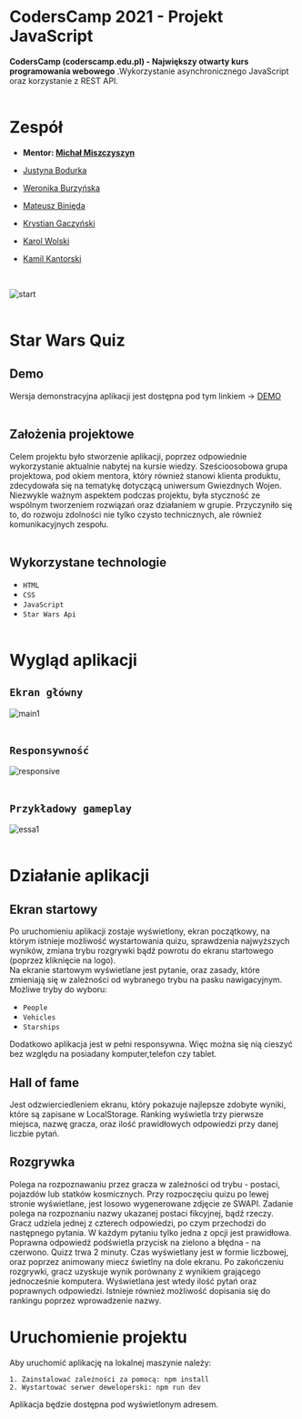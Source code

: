 # CodersCamp 2021 - Projekt JavaScript

**CodersCamp (coderscamp.edu.pl) - Największy otwarty kurs programowania webowego**
.Wykorzystanie asynchronicznego JavaScript oraz korzystanie z REST API. <br/> <br/>

# Zespół

- **Mentor: [Michał Miszczyszyn](https://github.com/mmiszy)**
<!-- Dodaj linki -->
- [Justyna Bodurka](https://github.com/justyna-bodurka)
- [Weronika Burzyńska](https://github.com/Weroniika)
- [Mateusz Binięda](https://github.com/Arssin)
- [Krystian Gaczyński](https://github.com/krygacz)
- [Karol Wolski](https://github.com/karol-wolski)
- [Kamil Kantorski](https://github.com/KamiKant)

  <br/>

![start](https://user-images.githubusercontent.com/93389452/148145126-4cb6ed74-f8e3-4611-b707-f0cee17e5c1e.jpg)
<br/> <br/>

# Star Wars Quiz

## Demo

<!-- dodać link -->

Wersja demonstracyjna aplikacji jest dostępna pod tym linkiem -> [DEMO](https://sturdy-journey-761820ff.pages.github.io/) <br/> <br/>

## Założenia projektowe

Celem projektu było stworzenie aplikacji, poprzez odpowiednie wykorzystanie aktualnie nabytej na kursie wiedzy. Sześcioosobowa grupa projektowa, pod okiem mentora, który również stanowi klienta produktu, zdecydowała się na tematykę dotyczącą uniwersum Gwiezdnych Wojen.
<br/>
Niezwykle ważnym aspektem podczas projektu, była styczność ze wspólnym tworzeniem rozwiązań oraz działaniem w grupie. Przyczyniło się to, do rozwoju zdolności nie tylko czysto technicznych, ale również komunikacyjnych zespołu.
<br/> <br/>

## Wykorzystane technologie

- `HTML`
- `CSS`
- `JavaScript`
- `Star Wars Api`
  <br/><br/>

# Wygląd aplikacji

## `Ekran główny` <br/>

![main1](https://user-images.githubusercontent.com/93389452/148151348-18a2130c-9815-4b86-842f-7407be361046.png)<br/><br/>

## `Responsywność` <br/>

![responsive](https://user-images.githubusercontent.com/93389452/148149779-73274f24-7f84-4c17-88fd-570a52652b1e.png)<br/><br/>

## `Przykładowy gameplay` <br/>

![essa1](https://user-images.githubusercontent.com/93389452/148151455-49f2004f-8513-4ee0-b903-f5afc6b4a413.png)<br/><br/>

# Działanie aplikacji

## Ekran startowy

Po uruchomieniu aplikacji zostaje wyświetlony, ekran początkowy, na którym istnieje możliwość wystartowania quizu, sprawdzenia najwyższych wyników, zmiana trybu rozgrywki bądź powrotu do ekranu startowego (poprzez kliknięcie na logo).
<br/>
Na ekranie startowym wyświetlane jest pytanie, oraz zasady, które zmieniają się w zależności od wybranego trybu na pasku nawigacyjnym. Możliwe tryby do wyboru:

- `People`
- `Vehicles`
- `Starships`

Dodatkowo aplikacja jest w pełni responsywna. Więc można się nią cieszyć bez względu na posiadany komputer,telefon czy tablet.
<br/>

## Hall of fame

Jest odzwierciedleniem ekranu, który pokazuje najlepsze zdobyte wyniki, które są zapisane w LocalStorage. Ranking wyświetla trzy pierwsze miejsca, nazwę gracza, oraz ilość prawidłowych odpowiedzi przy danej liczbie pytań.
<br/>

## Rozgrywka

Polega na rozpoznawaniu przez gracza w zależności od trybu - postaci, pojazdów lub statków kosmicznych. Przy rozpoczęciu quizu po lewej stronie wyświetlane, jest losowo wygenerowane zdjęcie ze SWAPI. Zadanie polega na rozpoznaniu nazwy ukazanej postaci fikcyjnej, bądź rzeczy. Gracz udziela jednej z czterech odpowiedzi, po czym przechodzi do następnego pytania. W każdym pytaniu tylko jedna z opcji jest prawidłowa. Poprawna odpowiedź podświetla przycisk na zielono a błędna - na czerwono. Quizz trwa 2 minuty. Czas wyświetlany jest w formie liczbowej, oraz poprzez animowany miecz świetlny na dole ekranu. Po zakończeniu rozgrywki, gracz uzyskuje wynik porównany z wynikiem grającego jednocześnie komputera. Wyświetlana jest wtedy ilość pytań oraz poprawnych odpowiedzi. Istnieje również możliwość dopisania się do rankingu poprzez wprowadzenie nazwy.

# Uruchomienie projektu

Aby uruchomić aplikację na lokalnej maszynie należy:

```
1. Zainstalować zależności za pomocą: npm install
2. Wystartować serwer deweloperski: npm run dev
```

Aplikacja będzie dostępna pod wyświetlonym adresem.
